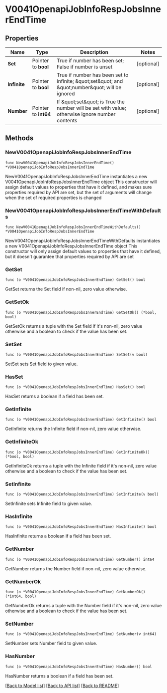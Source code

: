 # V0041OpenapiJobInfoRespJobsInnerEndTime

## Properties

Name | Type | Description | Notes
------------ | ------------- | ------------- | -------------
**Set** | Pointer to **bool** | True if number has been set; False if number is unset | [optional] 
**Infinite** | Pointer to **bool** | True if number has been set to infinite; \&quot;set\&quot; and \&quot;number\&quot; will be ignored | [optional] 
**Number** | Pointer to **int64** | If \&quot;set\&quot; is True the number will be set with value; otherwise ignore number contents | [optional] 

## Methods

### NewV0041OpenapiJobInfoRespJobsInnerEndTime

`func NewV0041OpenapiJobInfoRespJobsInnerEndTime() *V0041OpenapiJobInfoRespJobsInnerEndTime`

NewV0041OpenapiJobInfoRespJobsInnerEndTime instantiates a new V0041OpenapiJobInfoRespJobsInnerEndTime object
This constructor will assign default values to properties that have it defined,
and makes sure properties required by API are set, but the set of arguments
will change when the set of required properties is changed

### NewV0041OpenapiJobInfoRespJobsInnerEndTimeWithDefaults

`func NewV0041OpenapiJobInfoRespJobsInnerEndTimeWithDefaults() *V0041OpenapiJobInfoRespJobsInnerEndTime`

NewV0041OpenapiJobInfoRespJobsInnerEndTimeWithDefaults instantiates a new V0041OpenapiJobInfoRespJobsInnerEndTime object
This constructor will only assign default values to properties that have it defined,
but it doesn't guarantee that properties required by API are set

### GetSet

`func (o *V0041OpenapiJobInfoRespJobsInnerEndTime) GetSet() bool`

GetSet returns the Set field if non-nil, zero value otherwise.

### GetSetOk

`func (o *V0041OpenapiJobInfoRespJobsInnerEndTime) GetSetOk() (*bool, bool)`

GetSetOk returns a tuple with the Set field if it's non-nil, zero value otherwise
and a boolean to check if the value has been set.

### SetSet

`func (o *V0041OpenapiJobInfoRespJobsInnerEndTime) SetSet(v bool)`

SetSet sets Set field to given value.

### HasSet

`func (o *V0041OpenapiJobInfoRespJobsInnerEndTime) HasSet() bool`

HasSet returns a boolean if a field has been set.

### GetInfinite

`func (o *V0041OpenapiJobInfoRespJobsInnerEndTime) GetInfinite() bool`

GetInfinite returns the Infinite field if non-nil, zero value otherwise.

### GetInfiniteOk

`func (o *V0041OpenapiJobInfoRespJobsInnerEndTime) GetInfiniteOk() (*bool, bool)`

GetInfiniteOk returns a tuple with the Infinite field if it's non-nil, zero value otherwise
and a boolean to check if the value has been set.

### SetInfinite

`func (o *V0041OpenapiJobInfoRespJobsInnerEndTime) SetInfinite(v bool)`

SetInfinite sets Infinite field to given value.

### HasInfinite

`func (o *V0041OpenapiJobInfoRespJobsInnerEndTime) HasInfinite() bool`

HasInfinite returns a boolean if a field has been set.

### GetNumber

`func (o *V0041OpenapiJobInfoRespJobsInnerEndTime) GetNumber() int64`

GetNumber returns the Number field if non-nil, zero value otherwise.

### GetNumberOk

`func (o *V0041OpenapiJobInfoRespJobsInnerEndTime) GetNumberOk() (*int64, bool)`

GetNumberOk returns a tuple with the Number field if it's non-nil, zero value otherwise
and a boolean to check if the value has been set.

### SetNumber

`func (o *V0041OpenapiJobInfoRespJobsInnerEndTime) SetNumber(v int64)`

SetNumber sets Number field to given value.

### HasNumber

`func (o *V0041OpenapiJobInfoRespJobsInnerEndTime) HasNumber() bool`

HasNumber returns a boolean if a field has been set.


[[Back to Model list]](../README.md#documentation-for-models) [[Back to API list]](../README.md#documentation-for-api-endpoints) [[Back to README]](../README.md)


